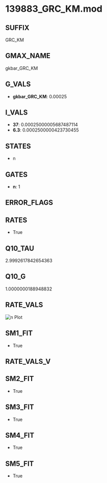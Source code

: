 # 139883_GRC_KM.mod

## SUFFIX

GRC_KM

## GMAX_NAME

gkbar_GRC_KM

## G_VALS

- **gkbar_GRC_KM**: 0.00025

## I_VALS

- **37**: 0.00025000005687487114
- **6.3**: 0.0002500000423730455

## STATES

- n

## GATES

- **n**: 1

## ERROR_FLAGS


## RATES

- True

## Q10_TAU

2.9992617842654363

## Q10_G

1.0000000188948832

## RATE_VALS

![n Plot](/Users/pbozelos/Dropbox/icg-Chai-Panos/supermodels/output_markdown_files/K/139883_GRC_KM.mod/images/n.png)

## SM1_FIT

- True

## RATE_VALS_V

## SM2_FIT

- True

## SM3_FIT

- True

## SM4_FIT

- True

## SM5_FIT

- True

